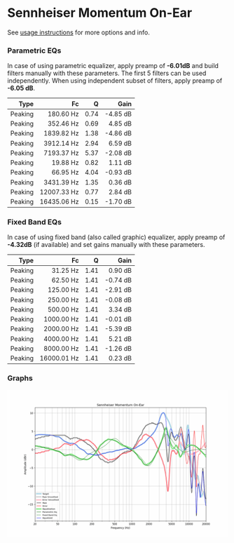 # Sennheiser Momentum On-Ear
See [usage instructions](https://github.com/jaakkopasanen/AutoEq#usage) for more options and info.

### Parametric EQs
In case of using parametric equalizer, apply preamp of **-6.01dB** and build filters manually
with these parameters. The first 5 filters can be used independently.
When using independent subset of filters, apply preamp of **-6.05 dB**.

| Type    | Fc          |    Q | Gain     |
|--------:|------------:|-----:|---------:|
| Peaking | 180.60 Hz   | 0.74 | -4.85 dB |
| Peaking | 352.46 Hz   | 0.69 | 4.85 dB  |
| Peaking | 1839.82 Hz  | 1.38 | -4.86 dB |
| Peaking | 3912.14 Hz  | 2.94 | 6.59 dB  |
| Peaking | 7193.37 Hz  | 5.37 | -2.08 dB |
| Peaking | 19.88 Hz    | 0.82 | 1.11 dB  |
| Peaking | 66.95 Hz    | 4.04 | -0.93 dB |
| Peaking | 3431.39 Hz  | 1.35 | 0.36 dB  |
| Peaking | 12007.33 Hz | 0.77 | 2.84 dB  |
| Peaking | 16435.06 Hz | 0.15 | -1.70 dB |

### Fixed Band EQs
In case of using fixed band (also called graphic) equalizer, apply preamp of **-4.32dB**
(if available) and set gains manually with these parameters.

| Type    | Fc          |    Q | Gain     |
|--------:|------------:|-----:|---------:|
| Peaking | 31.25 Hz    | 1.41 | 0.90 dB  |
| Peaking | 62.50 Hz    | 1.41 | -0.74 dB |
| Peaking | 125.00 Hz   | 1.41 | -2.91 dB |
| Peaking | 250.00 Hz   | 1.41 | -0.08 dB |
| Peaking | 500.00 Hz   | 1.41 | 3.34 dB  |
| Peaking | 1000.00 Hz  | 1.41 | -0.01 dB |
| Peaking | 2000.00 Hz  | 1.41 | -5.39 dB |
| Peaking | 4000.00 Hz  | 1.41 | 5.21 dB  |
| Peaking | 8000.00 Hz  | 1.41 | -1.26 dB |
| Peaking | 16000.01 Hz | 1.41 | 0.23 dB  |

### Graphs
![](./Sennheiser%20Momentum%20On-Ear.png)